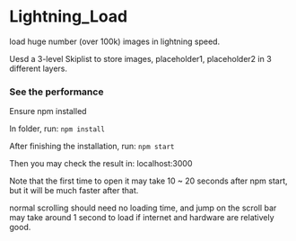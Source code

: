 # Lightning_Load

load huge number (over 100k) images in lightning speed.

Uesd a 3-level Skiplist to store images, placeholder1, placeholder2 in 3 different layers.

### See the performance

Ensure npm installed

In folder, run: `npm install`

After finishing the installation, run: `npm start`

Then you may check the result in: localhost:3000

Note that the first time to open it may take 10 ~ 20 seconds after npm start, 
but it will be much faster after that.

normal scrolling should need no loading time, and jump on the scroll bar may take around 1 second to load if internet and hardware are relatively good.
